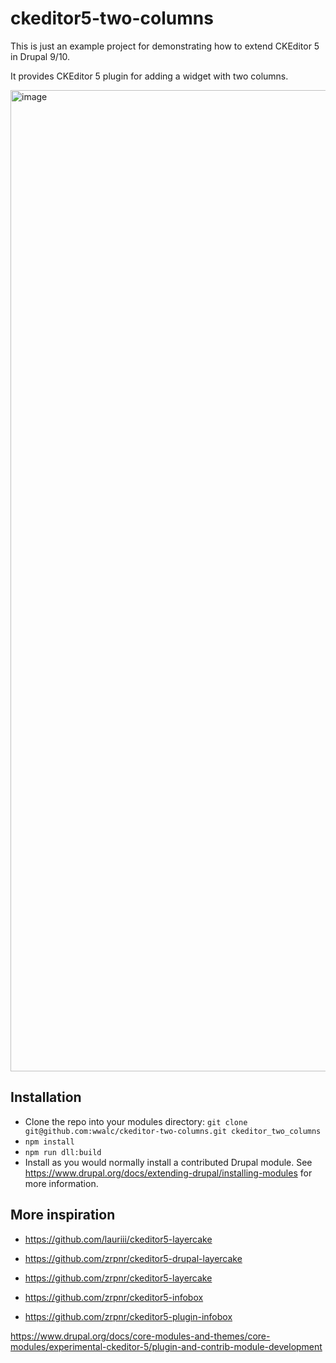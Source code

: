 # ckeditor5-two-columns

This is just an example project for demonstrating how to extend CKEditor 5 in Drupal 9/10.

It provides CKEditor 5 plugin for adding a widget with two columns.

<img width="1570" alt="image" src="https://user-images.githubusercontent.com/545175/165393242-b384764c-5f25-4cb4-84c8-65124a4f682c.png">

## Installation

* Clone the repo into your modules directory:
  `git clone git@github.com:wwalc/ckeditor-two-columns.git ckeditor_two_columns`
* `npm install`
* `npm run dll:build`
* Install as you would normally install a contributed Drupal module.
  See https://www.drupal.org/docs/extending-drupal/installing-modules for more
  information.

## More inspiration

 * https://github.com/lauriii/ckeditor5-layercake

 * https://github.com/zrpnr/ckeditor5-drupal-layercake 
 * https://github.com/zrpnr/ckeditor5-layercake

 * https://github.com/zrpnr/ckeditor5-infobox
 * https://github.com/zrpnr/ckeditor5-plugin-infobox

https://www.drupal.org/docs/core-modules-and-themes/core-modules/experimental-ckeditor-5/plugin-and-contrib-module-development
